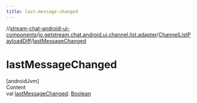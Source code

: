 ```yaml
---
title: last-message-changed
---
```

//[stream-chat-android-ui-components](../../../index.md)/[io.getstream.chat.android.ui.channel.list.adapter](../index.md)/[ChannelListPayloadDiff](index.md)/[lastMessageChanged](lastMessageChanged.md)



# lastMessageChanged  
[androidJvm]  
Content  
val [lastMessageChanged](lastMessageChanged.md): [Boolean](https://kotlinlang.org/api/latest/jvm/stdlib/kotlin/-boolean/index.html)  



